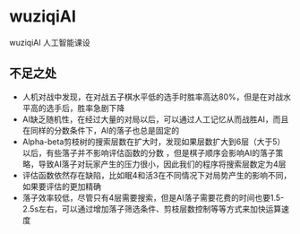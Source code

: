 # wuziqiAI
wuziqiAI 人工智能课设

## 不足之处
- 人机对战中发现，在对战五子棋水平低的选手时胜率高达80%，但是在对战水平高的选手后，胜率急剧下降
- AI缺乏随机性，在经过大量的对局以后，可以通过人工记忆从而战胜AI，而且在同样的分数条件下，AI的落子也总是固定的
- Alpha-beta剪枝树的搜索层数在扩大时，发现如果层数扩大到6层（大于5）以后，有些落子并不影响评估函数的分数 ，但是棋子顺序会影响AI的落子策略，导致AI落子对玩家产生的压力很小，因此我们的程序将搜索层数定为4层
- 评估函数依然存在缺陷，比如眠4和活3在不同情况下对局势产生的影响不同，如果要评估的更加精确
- 落子效率较低，尽管只有4层需要搜索，但是AI落子需要花费的时间也要1.5-2.5s左右，可以通过增加落子筛选条件、剪枝层数控制等等方式来加快运算速度
